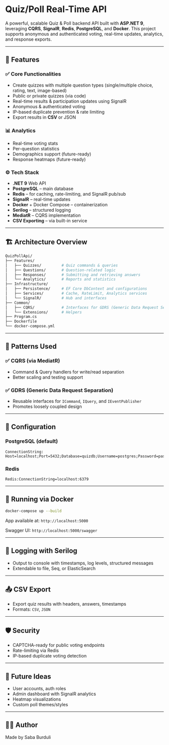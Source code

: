 # Quiz/Poll Real-Time API

A powerful, scalable Quiz & Poll backend API built with **ASP.NET 9**, leveraging **CQRS**, **SignalR**, **Redis**, **PostgreSQL**, and **Docker**. This project supports anonymous and authenticated voting, real-time updates, analytics, and response exports.

---

## 🚀 Features

### ✅ Core Functionalities

* Create quizzes with multiple question types (single/multiple choice, rating, text, image-based)
* Public or private quizzes (via code)
* Real-time results & participation updates using SignalR
* Anonymous & authenticated voting
* IP-based duplicate prevention & rate limiting
* Export results in **CSV** or JSON

### 📊 Analytics

* Real-time voting stats
* Per-question statistics
* Demographics support (future-ready)
* Response heatmaps (future-ready)

### ⚙️ Tech Stack

* **.NET 9** Web API
* **PostgreSQL** – main database
* **Redis** – for caching, rate-limiting, and SignalR pub/sub
* **SignalR** – real-time updates
* **Docker** + Docker Compose – containerization
* **Serilog** – structured logging
* **MediatR** – CQRS implementation
* **CSV Exporting** – via built-in service

---

## 🏗️ Architecture Overview

```bash
QuizPollApi/
├── Features/
│   ├── Quizzes/         # Quiz commands & queries
│   ├── Questions/       # Question-related logic
│   ├── Responses/       # Submitting and retrieving answers
│   └── Analytics/       # Reports and statistics
├── Infrastructure/
│   ├── Persistence/     # EF Core DbContext and configurations
│   ├── Services/        # Cache, RateLimit, Analytics services
│   └── SignalR/         # Hub and interfaces
├── Common/
│   ├── CQRS/            # Interfaces for GDRS (Generic Data Request Separation)
│   └── Extensions/      # Helpers
├── Program.cs
├── Dockerfile
└── docker-compose.yml
```

---

## 🧱 Patterns Used

### ✅ CQRS (via MediatR)

* Command & Query handlers for write/read separation
* Better scaling and testing support

### ✅ GDRS (Generic Data Request Separation)

* Reusable interfaces for `ICommand`, `IQuery`, and `IEventPublisher`
* Promotes loosely coupled design

---

## 🔧 Configuration

### PostgreSQL (default)

```
ConnectionString: Host=localhost;Port=5432;Database=quizdb;Username=postgres;Password=password
```

### Redis

```
Redis:ConnectionString=localhost:6379
```

---

## 🐳 Running via Docker

```bash
docker-compose up --build
```

App available at: `http://localhost:5000`

Swagger UI: `http://localhost:5000/swagger`

---

## 📝 Logging with Serilog

* Output to console with timestamps, log levels, structured messages
* Extendable to file, Seq, or ElasticSearch

---

## 📤 CSV Export

* Export quiz results with headers, answers, timestamps
* Formats: `CSV`, `JSON`

---

## 🛡️ Security

* CAPTCHA-ready for public voting endpoints
* Rate-limiting via Redis
* IP-based duplicate voting detection

---

## 🔮 Future Ideas

* User accounts, auth roles
* Admin dashboard with SignalR analytics
* Heatmap visualizations
* Custom poll themes/styles

---

## 👨‍💻 Author

Made by Saba Burduli
